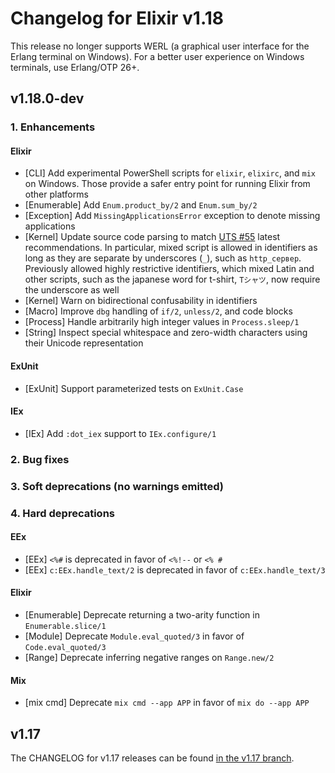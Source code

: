 # Changelog for Elixir v1.18

This release no longer supports WERL (a graphical user interface for the Erlang terminal on Windows). For a better user experience on Windows terminals, use Erlang/OTP 26+.

## v1.18.0-dev

### 1. Enhancements

#### Elixir

  * [CLI] Add experimental PowerShell scripts for `elixir`, `elixirc`, and `mix` on Windows. Those provide a safer entry point for running Elixir from other platforms
  * [Enumerable] Add `Enum.product_by/2` and `Enum.sum_by/2`
  * [Exception] Add `MissingApplicationsError` exception to denote missing applications
  * [Kernel] Update source code parsing to match [UTS #55](https://www.unicode.org/reports/tr55/) latest recommendations. In particular, mixed script is allowed in identifiers as long as they are separate by underscores (`_`), such as `http_сервер`. Previously allowed highly restrictive identifiers, which mixed Latin and other scripts, such as the japanese word for t-shirt, `Tシャツ`, now require the underscore as well
  * [Kernel] Warn on bidirectional confusability in identifiers
  * [Macro] Improve `dbg` handling of `if/2`, `unless/2`, and code blocks
  * [Process] Handle arbitrarily high integer values in `Process.sleep/1`
  * [String] Inspect special whitespace and zero-width characters using their Unicode representation

#### ExUnit

  * [ExUnit] Support parameterized tests on `ExUnit.Case`

#### IEx

  * [IEx] Add `:dot_iex` support to `IEx.configure/1`

### 2. Bug fixes

### 3. Soft deprecations (no warnings emitted)

### 4. Hard deprecations

#### EEx

  * [EEx] `<%#` is deprecated in favor of `<%!--` or `<% #`
  * [EEx] `c:EEx.handle_text/2` is deprecated in favor of `c:EEx.handle_text/3`

#### Elixir

  * [Enumerable] Deprecate returning a two-arity function in `Enumerable.slice/1`
  * [Module] Deprecate `Module.eval_quoted/3` in favor of `Code.eval_quoted/3`
  * [Range] Deprecate inferring negative ranges on `Range.new/2`

#### Mix

  * [mix cmd] Deprecate `mix cmd --app APP` in favor of `mix do --app APP`

## v1.17

The CHANGELOG for v1.17 releases can be found [in the v1.17 branch](https://github.com/elixir-lang/elixir/blob/v1.17/CHANGELOG.md).
